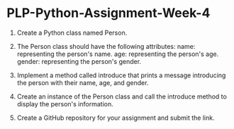 # PLP-Python-Assignment-Week-4
1. Create a Python class named Person.
2. The Person class should have the following attributes:
name: representing the person's name.
age: representing the person's age.
gender: representing the person's gender.

1. Implement a method called introduce that prints a message introducing the person with their name, age, and gender.
2. Create an instance of the Person class and call the introduce method to display the person's information.
3. Create a GitHub repository for your assignment and submit the link.
